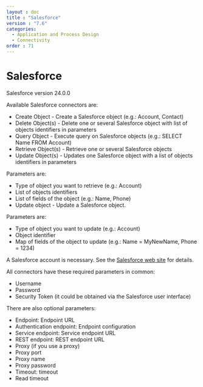 ```yaml
---
layout : doc
title : "Salesforce"
version : "7.6"
categories:
  - Application and Process Design
  - Connectivity
order : 71
---
```

# Salesforce

Salesforce version 24.0.0

Available Salesforce connectors are:

* Create Object - Create a Salesforce object (e.g.: Account, Contact)
* Delete Object(s) - Delete one or several Salesforce object with list of objects identifiers in parameters
* Query Object - Execute query on Salesforce objects (e.g.: SELECT Name FROM Account)
* Retrieve Object(s) - Retrieve one or several Salesforce objects
* Update Object(s) - Updates one Salesforce object with a list of objects identifiers in parameters

Parameters are:

* Type of object you want to retrieve (e.g.: Account)
* List of objects identifiers
* List of fields of the object (e.g.: Name, Phone)
* Update object - Update a Salesforce object.

Parameters are:

* Type of object you want to update (e.g.: Account)
* Object identifier
* Map of fields of the object to update (e.g.: Name = MyNewName, Phone = 1234)

A Salesforce account is necessary. See the [Salesforce web site](https://www.salesforce.com) for details.

All connectors have these required parameters in common:

* Username
* Password
* Security Token (it could be obtained via the Salesforce user interface)

There are also optional parameters:

* Endpoint: Endpoint URL
* Authentication endpoint: Endpoint configuration
* Service endpoint: Service endpoint URL
* REST endpoint: REST endpoint URL
* Proxy (if you use a proxy)
* Proxy port
* Proxy name
* Proxy password
* Timeout: timeout
* Read timeout
